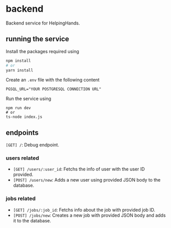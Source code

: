 # backend

Backend service for HelpingHands.

## running the service

Install the packages required using

```sh
npm install
# or
yarn install
```

Create an `.env` file with the following content

```
PGSQL_URL="YOUR POSTGRESQL CONNECTION URL"
```

Run the service using

```
npm run dev
# or
ts-node index.js
```

## endpoints

`[GET] /`: Debug endpoint.

### users related

- `[GET] /users/:user_id`: Fetchs the info of user with the user ID provided.
- `[POST] /users/new`: Adds a new user using provided JSON body to the database.

### jobs related

- `[GET] /jobs/:job_id`: Fetchs info about the job with provided job ID.
- `[POST] /jobs/new`: Creates a new job with provided JSON body and adds it to the database.
